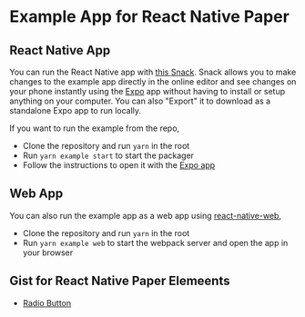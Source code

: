 # Example App for React Native Paper

## React Native App

You can run the React Native app with [this Snack](https://snack.expo.dev/@react-native-paper/react-native-paper-example_v5). Snack allows you to make changes to the example app directly in the online editor and see changes on your phone instantly using the [Expo](https://expo.dev/) app without having to install or setup anything on your computer. You can also "Export" it to download as a standalone Expo app to run locally.

If you want to run the example from the repo,

- Clone the repository and run `yarn` in the root
- Run `yarn example start` to start the packager
- Follow the instructions to open it with the [Expo app](https://expo.dev/)

## Web App

You can also run the example app as a web app using [react-native-web](https://github.com/necolas/react-native-web),

- Clone the repository and run `yarn` in the root
- Run `yarn example web` to start the webpack server and open the app in your browser

## Gist for React Native Paper Elemeents

- [Radio Button](https://gist.github.com/agrittiwari/59f0a56a12fc96501d301aecd6ded237) 
